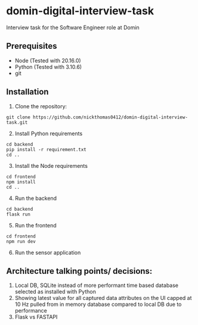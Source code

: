 # domin-digital-interview-task
Interview task for the Software Engineer role at Domin

## Prerequisites
- Node (Tested with 20.16.0)
- Python (Tested with 3.10.6)
- git

## Installation
1. Clone the repository:
```
git clone https://github.com/nickthomas0412/domin-digital-interview-task.git
```

2. Install Python requirements 
```
cd backend
pip install -r requirement.txt
cd ..
```

3. Install the Node requirements
```
cd frontend
npm install
cd ..
```

4. Run the backend
```
cd backend
flask run
``` 

5. Run the frontend
```
cd frontend
npm run dev
```

6. Run the sensor application

## Architecture talking points/ decisions:
1. Local DB, SQLite instead of more performant time based database selected as installed with Python
2. Showing latest value for all captured data attributes on the UI capped at 10 Hz pulled from in memory database compared to local DB due to performance
3. Flask vs FASTAPI
